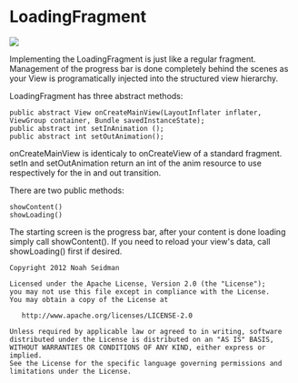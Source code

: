 LoadingFragment
===============

<img src="http://upload.wikimedia.org/wikipedia/commons/2/2d/Pbar.gif"/>

Implementing the LoadingFragment is just like a regular fragment. Management of the 
progress bar is done completely behind the scenes as your View is programatically injected 
into the structured view hierarchy.

LoadingFragment has three abstract methods:

<pre><code>public abstract View onCreateMainView(LayoutInflater inflater, ViewGroup container, Bundle savedInstanceState);
public abstract int setInAnimation ();
public abstract int setOutAnimation();</pre></code>
    
onCreateMainView is identicaly to onCreateView of a standard fragment. setIn and setOutAnimation 
return an int of the anim resource to use respectively for the in and out transition.

There are two public methods:

<pre><code>showContent()
showLoading()</pre></code>

The starting screen is the progress bar, after your content is done loading simply 
call showContent(). If you need to reload your view's data, call showLoading() first if 
desired.

<pre><code>Copyright 2012 Noah Seidman

Licensed under the Apache License, Version 2.0 (the "License");
you may not use this file except in compliance with the License.
You may obtain a copy of the License at

   http://www.apache.org/licenses/LICENSE-2.0

Unless required by applicable law or agreed to in writing, software
distributed under the License is distributed on an "AS IS" BASIS,
WITHOUT WARRANTIES OR CONDITIONS OF ANY KIND, either express or implied.
See the License for the specific language governing permissions and
limitations under the License.
</code></pre>